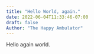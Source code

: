 ```yaml
---
title: "Hello World, again."
date: 2022-06-04T11:33:46-07:00
draft: false
Author: "The Happy Ambulator"
---
```

Hello again world.
